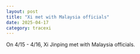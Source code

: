 ```yaml
---
layout: post
title: "Xi met with Malaysia officials"
date: 2025-04-17
category: tracexi
---
```


On 4/15 - 4/16, Xi Jinping met with Malaysia officials.
